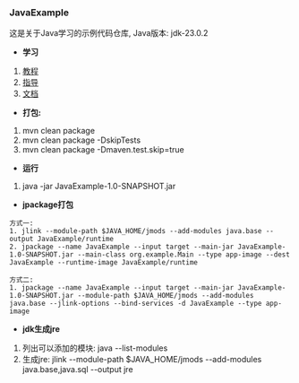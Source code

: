 ### JavaExample

这是关于Java学习的示例代码仓库, Java版本: jdk-23.0.2

- **学习**  
1. [教程](https://dev.java/)  
2. [指导](https://docs.oracle.com/en/java/javase/23/)  
3. [文档](https://docs.oracle.com/en/java/index.html)


- **打包:**
1. mvn clean package
2. mvn clean package -DskipTests
3. mvn clean package -Dmaven.test.skip=true

- **运行**
1. java -jar JavaExample-1.0-SNAPSHOT.jar


- **jpackage打包**
```text
方式一:
1. jlink --module-path $JAVA_HOME/jmods --add-modules java.base --output JavaExample/runtime
2. jpackage --name JavaExample --input target --main-jar JavaExample-1.0-SNAPSHOT.jar --main-class org.example.Main --type app-image --dest JavaExample --runtime-image JavaExample/runtime

方式二:
1. jpackage --name JavaExample --input target --main-jar JavaExample-1.0-SNAPSHOT.jar --module-path $JAVA_HOME/jmods --add-modules java.base --jlink-options --bind-services -d JavaExample --type app-image
```

- **jdk生成jre**  
1. 列出可以添加的模块: java --list-modules
2. 生成jre: jlink --module-path $JAVA_HOME/jmods --add-modules java.base,java.sql --output jre 
